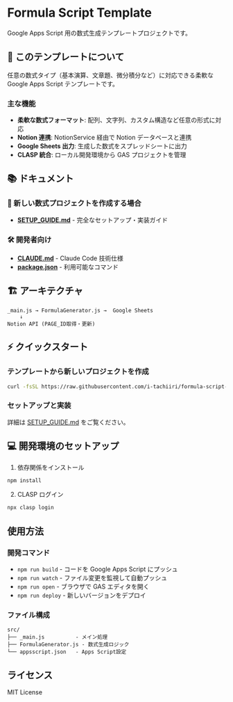 # Formula Script Template

Google Apps Script 用の数式生成テンプレートプロジェクトです。

## 🎯 このテンプレートについて

任意の数式タイプ（基本演算、文章題、微分積分など）に対応できる柔軟な Google Apps Script テンプレートです。

### 主な機能

- **柔軟な数式フォーマット**: 配列、文字列、カスタム構造など任意の形式に対応
- **Notion 連携**: NotionService 経由で Notion データベースと連携
- **Google Sheets 出力**: 生成した数式をスプレッドシートに出力
- **CLASP 統合**: ローカル開発環境から GAS プロジェクトを管理

## 📚 ドキュメント

### 🚀 新しい数式プロジェクトを作成する場合

- **[SETUP_GUIDE.md](./SETUP_GUIDE.md)** - 完全なセットアップ・実装ガイド

### 🛠️ 開発者向け

- **[CLAUDE.md](./CLAUDE.md)** - Claude Code 技術仕様
- **[package.json](./package.json)** - 利用可能なコマンド

## 🏗️ アーキテクチャ

```
_main.js → FormulaGenerator.js →  Google Sheets
    ↓
Notion API (PAGE_ID取得・更新)
```

## ⚡ クイックスタート

### テンプレートから新しいプロジェクトを作成

```bash
curl -fsSL https://raw.githubusercontent.com/i-tachiiri/formula-script-template/main/scripts/create-project.js | node - pageId=あなたのPageID projectName=プロジェクト名 formulaType="数式種類"
```

### セットアップと実装

詳細は [SETUP_GUIDE.md](./SETUP_GUIDE.md) をご覧ください。

## 💻 開発環境のセットアップ

1. 依存関係をインストール

```bash
npm install
```

2. CLASP ログイン

```bash
npx clasp login
```

## 使用方法

### 開発コマンド

- `npm run build` - コードを Google Apps Script にプッシュ
- `npm run watch` - ファイル変更を監視して自動プッシュ
- `npm run open` - ブラウザで GAS エディタを開く
- `npm run deploy` - 新しいバージョンをデプロイ

### ファイル構成

```
src/
├── _main.js          - メイン処理
├── FormulaGenerator.js - 数式生成ロジック
└── appsscript.json   - Apps Script設定
```

## ライセンス

MIT License

